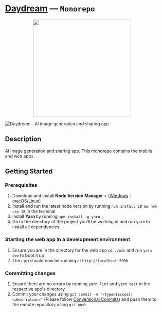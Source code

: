 # [Daydream](https://daydream.wtf)  —  **`Monorepo`**
<p align="center">
 <img src="https://github.com/poop-team/daydream/blob/main/mobile/src/images/daydream_logo_words.png" 
   width="320"
   height="320"
 />
</p>
<img src='https://i.imgur.com/ZvNFMHR.png' title='Daydream' width='full' alt='Daydream - AI image generation and sharing app' />

## Description
AI image generation and sharing app. This monorepo contains the mobile and web apps.

## Getting Started
### Prerequisites
1. Download and install **Node Version Manager** > ([Windows](https://github.com/coreybutler/nvm-windows) | [macOS/Linux](https://github.com/nvm-sh/nvm))
2. Install and run the latest node version by running `nvm install 18 && nvm use 18` in the terminal
3. Install **Yarn** by running `npm install -g yarn`
4. Go to the directory of the project you'll be working in and run `yarn` to install all dependencies

### Starting the web app in a development environment
1. Ensure you are in the directory for the web app `cd ./web` and run `yarn dev` to boot it up
2. The app should now be running at `http://localhost:3000`

### Committing changes
1. Ensure there are no errors by running `yarn lint` and `yarn test` in the respective app's directory
2. Commit your changes using `git commit -m "<type>[scope]: <description>"` (Please follow [Conventional Commits](https://www.conventionalcommits.org/en/v1.0.0/)) and push them to the remote repository using `git push`
